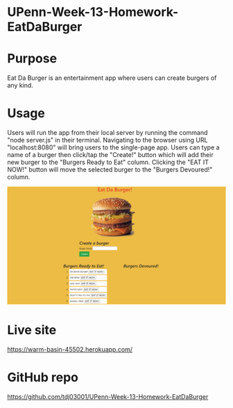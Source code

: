 # UPenn-Week-13-Homework-EatDaBurger

# Purpose

Eat Da Burger is an entertainment app where users can create burgers of any kind.

# Usage

Users will run the app from their local server by running the command "node server.js" in their terminal. Navigating to the browser using URL "localhost:8080" will bring users to the single-page app. Users can type a name of a burger then click/tap the "Create!" button which will add their new burger to the "Burgers Ready to Eat" column. Clicking the "EAT IT NOW!" button will move the selected burger to the "Burgers Devoured!" column.

![Screenshot of the app](public/assets/img/EatDaBurgerScreenshot.png)

# Live site
https://warm-basin-45502.herokuapp.com/

# GitHub repo
https://github.com/tdj03001/UPenn-Week-13-Homework-EatDaBurger

